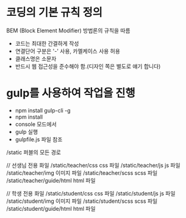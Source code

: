 # 코딩의 기본 규칙 정의

BEM (Block Element Modifier) 방법론의 규칙을 따름

- 코드는 최대한 간결하게 작성
- 연결단어 구분은 '-' 사용, 카멜케이스 사용 허용
- 클래스명은 소문자
- 반드시 웹 접근성을 준수해야 함.(디자인 쪽은 별도로 얘기 합니다)

# gulp를 사용하여 작업을 진행

- npm install gulp-cli -g
- npm install
- console 모드에서
- gulp 실행
- gulpfile.js 파일 참조

/static 퍼블의 모든 경로

// 선생님 전용 화일
/static/teacher/css css 파일
/static/teacher/js js 파일
/static/teacher/img 이미지 파일
/static/teacher/scss scss 파일
/static/teacher/guide/html html 파일

// 학생 전용 화일
/static/student/css css 파일
/static/student/js js 파일
/static/student/img 이미지 파일
/static/student/scss scss 파일
/static/student/guide/html html 파일
